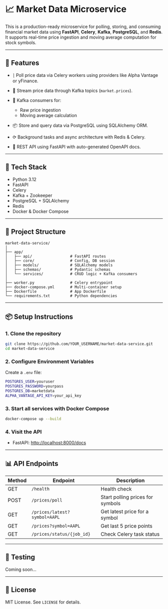 # 📈 Market Data Microservice

This is a production-ready microservice for polling, storing, and consuming financial market data using **FastAPI**, **Celery**, **Kafka**, **PostgreSQL**, and **Redis**. It supports real-time price ingestion and moving average computation for stock symbols.

---

## 🚀 Features

* ⎱ Poll price data via Celery workers using providers like Alpha Vantage or yFinance.
* 🧵 Stream price data through Kafka topics (`market.prices`).
* 🪮 Kafka consumers for:

  * Raw price ingestion
  * Moving average calculation
* 📦 Store and query data via PostgreSQL using SQLAlchemy ORM.
* ⟳ Background tasks and async architecture with Redis & Celery.
* 🔌 REST API using FastAPI with auto-generated OpenAPI docs.

---

## 💠 Tech Stack

* Python 3.12
* FastAPI
* Celery
* Kafka + Zookeeper
* PostgreSQL + SQLAlchemy
* Redis
* Docker & Docker Compose

---

## 📂 Project Structure

```
market-data-service/
│
├── app/
│   ├── api/                 # FastAPI routes
│   ├── core/                # Config, DB session
│   ├── models/              # SQLAlchemy models
│   ├── schemas/             # Pydantic schemas
│   └── services/            # CRUD logic + Kafka consumers
│
├── worker.py                # Celery entrypoint
├── docker-compose.yml       # Multi-container setup
├── Dockerfile               # App Dockerfile
└── requirements.txt         # Python dependencies
```

---

## 📦 Setup Instructions

### 1. Clone the repository

```bash
git clone https://github.com/YOUR_USERNAME/market-data-service.git
cd market-data-service
```

### 2. Configure Environment Variables

Create a `.env` file:

```bash
POSTGRES_USER=youruser
POSTGRES_PASSWORD=yourpass
POSTGRES_DB=marketdata
ALPHA_VANTAGE_API_KEY=your_api_key
```

### 3. Start all services with Docker Compose

```bash
docker-compose up --build
```

### 4. Visit the API

* FastAPI: [http://localhost:8000/docs](http://localhost:8000/docs)

---

## 📊 API Endpoints

| Method | Endpoint                     | Description                      |
| ------ | ---------------------------- | -------------------------------- |
| GET    | `/health`                    | Health check                     |
| POST   | `/prices/poll`               | Start polling prices for symbols |
| GET    | `/prices/latest?symbol=AAPL` | Get latest price for a symbol    |
| GET    | `/prices?symbol=AAPL`        | Get last 5 price points          |
| GET    | `/prices/status/{job_id}`    | Check Celery task status         |

---

## 🥪 Testing

Coming soon...

---

## 📄 License

MIT License. See `LICENSE` for details.
 
